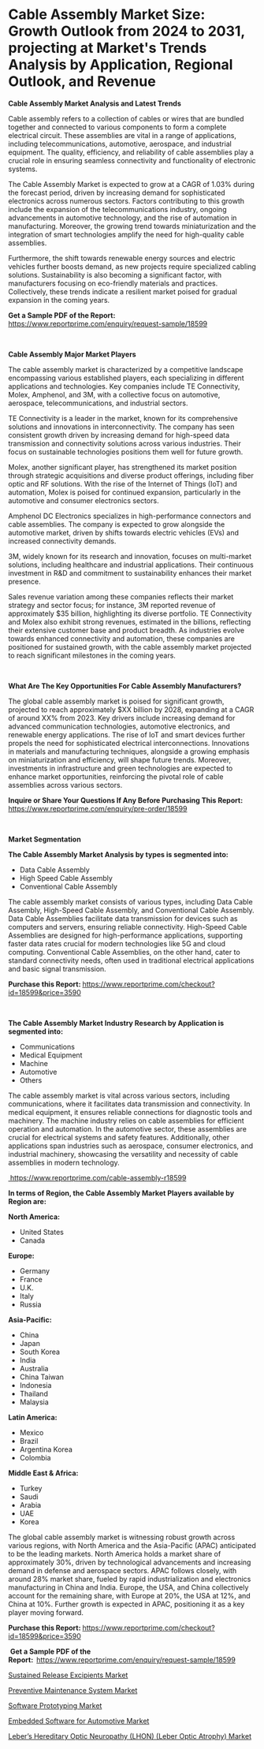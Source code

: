 <p><h1>Cable Assembly Market Size: Growth Outlook from 2024 to 2031, projecting at Market's Trends Analysis by Application, Regional Outlook, and Revenue</h1></p><p><strong>Cable Assembly Market Analysis and Latest Trends</strong></p>
<p><p>Cable assembly refers to a collection of cables or wires that are bundled together and connected to various components to form a complete electrical circuit. These assemblies are vital in a range of applications, including telecommunications, automotive, aerospace, and industrial equipment. The quality, efficiency, and reliability of cable assemblies play a crucial role in ensuring seamless connectivity and functionality of electronic systems.</p><p>The Cable Assembly Market is expected to grow at a CAGR of 1.03% during the forecast period, driven by increasing demand for sophisticated electronics across numerous sectors. Factors contributing to this growth include the expansion of the telecommunications industry, ongoing advancements in automotive technology, and the rise of automation in manufacturing. Moreover, the growing trend towards miniaturization and the integration of smart technologies amplify the need for high-quality cable assemblies.</p><p>Furthermore, the shift towards renewable energy sources and electric vehicles further boosts demand, as new projects require specialized cabling solutions. Sustainability is also becoming a significant factor, with manufacturers focusing on eco-friendly materials and practices. Collectively, these trends indicate a resilient market poised for gradual expansion in the coming years.</p></p>
<p><strong>Get a Sample PDF of the Report:&nbsp;</strong> <a href="https://www.reportprime.com/enquiry/request-sample/18599?utm_campaign=1140&utm_medium=2&utm_source=Github&utm_content=ia&utm_term=21112024&utm_id=cable-assembly">https://www.reportprime.com/enquiry/request-sample/18599</a></p>
<p>&nbsp;</p>
<p><strong>Cable Assembly Major Market Players</strong></p>
<p><p>The cable assembly market is characterized by a competitive landscape encompassing various established players, each specializing in different applications and technologies. Key companies include TE Connectivity, Molex, Amphenol, and 3M, with a collective focus on automotive, aerospace, telecommunications, and industrial sectors.</p><p>TE Connectivity is a leader in the market, known for its comprehensive solutions and innovations in interconnectivity. The company has seen consistent growth driven by increasing demand for high-speed data transmission and connectivity solutions across various industries. Their focus on sustainable technologies positions them well for future growth.</p><p>Molex, another significant player, has strengthened its market position through strategic acquisitions and diverse product offerings, including fiber optic and RF solutions. With the rise of the Internet of Things (IoT) and automation, Molex is poised for continued expansion, particularly in the automotive and consumer electronics sectors.</p><p>Amphenol DC Electronics specializes in high-performance connectors and cable assemblies. The company is expected to grow alongside the automotive market, driven by shifts towards electric vehicles (EVs) and increased connectivity demands. </p><p>3M, widely known for its research and innovation, focuses on multi-market solutions, including healthcare and industrial applications. Their continuous investment in R&D and commitment to sustainability enhances their market presence.</p><p>Sales revenue variation among these companies reflects their market strategy and sector focus; for instance, 3M reported revenue of approximately $35 billion, highlighting its diverse portfolio. TE Connectivity and Molex also exhibit strong revenues, estimated in the billions, reflecting their extensive customer base and product breadth. As industries evolve towards enhanced connectivity and automation, these companies are positioned for sustained growth, with the cable assembly market projected to reach significant milestones in the coming years.</p></p>
<p>&nbsp;</p>
<p><strong>What Are The Key Opportunities For Cable Assembly Manufacturers?</strong></p>
<p><p>The global cable assembly market is poised for significant growth, projected to reach approximately $XX billion by 2028, expanding at a CAGR of around XX% from 2023. Key drivers include increasing demand for advanced communication technologies, automotive electronics, and renewable energy applications. The rise of IoT and smart devices further propels the need for sophisticated electrical interconnections. Innovations in materials and manufacturing techniques, alongside a growing emphasis on miniaturization and efficiency, will shape future trends. Moreover, investments in infrastructure and green technologies are expected to enhance market opportunities, reinforcing the pivotal role of cable assemblies across various sectors.</p></p>
<p><strong>Inquire or Share Your Questions If Any Before Purchasing This Report:</strong> <a href="https://www.reportprime.com/enquiry/pre-order/18599?utm_campaign=1140&utm_medium=2&utm_source=Github&utm_content=ia&utm_term=21112024&utm_id=cable-assembly">https://www.reportprime.com/enquiry/pre-order/18599</a></p>
<p>&nbsp;</p>
<p><strong>Market Segmentation</strong></p>
<p><strong>The Cable Assembly Market Analysis by types is segmented into:</strong></p>
<p><ul><li>Data Cable Assembly</li><li>High Speed Cable Assembly</li><li>Conventional Cable Assembly</li></ul></p>
<p><p>The cable assembly market consists of various types, including Data Cable Assembly, High-Speed Cable Assembly, and Conventional Cable Assembly. Data Cable Assemblies facilitate data transmission for devices such as computers and servers, ensuring reliable connectivity. High-Speed Cable Assemblies are designed for high-performance applications, supporting faster data rates crucial for modern technologies like 5G and cloud computing. Conventional Cable Assemblies, on the other hand, cater to standard connectivity needs, often used in traditional electrical applications and basic signal transmission.</p></p>
<p><strong>Purchase this Report:&nbsp;</strong><a href="https://www.reportprime.com/checkout?id=18599&price=3590&utm_campaign=1140&utm_medium=2&utm_source=Github&utm_content=ia&utm_term=21112024&utm_id=cable-assembly">https://www.reportprime.com/checkout?id=18599&price=3590</a></p>
<p>&nbsp;</p>
<p><strong>The Cable Assembly Market Industry Research by Application is segmented into:</strong></p>
<p><ul><li>Communications</li><li>Medical Equipment</li><li>Machine</li><li>Automotive</li><li>Others</li></ul></p>
<p><p>The cable assembly market is vital across various sectors, including communications, where it facilitates data transmission and connectivity. In medical equipment, it ensures reliable connections for diagnostic tools and machinery. The machine industry relies on cable assemblies for efficient operation and automation. In the automotive sector, these assemblies are crucial for electrical systems and safety features. Additionally, other applications span industries such as aerospace, consumer electronics, and industrial machinery, showcasing the versatility and necessity of cable assemblies in modern technology.</p></p>
<p><a href="https://www.reportprime.com/cable-assembly-r18599?utm_campaign=1140&utm_medium=2&utm_source=Github&utm_content=ia&utm_term=21112024&utm_id=cable-assembly">&nbsp;https://www.reportprime.com/cable-assembly-r18599</a></p>
<p><strong>In terms of Region, the Cable Assembly Market Players available by Region are:</strong></p>
<p>
    <p> <strong> North America: </strong>
        <ul>
            <li>United States</li>
            <li>Canada</li>
        </ul>
        </p> 
    <p> <strong> Europe: </strong>
        <ul>
            <li>Germany</li>
            <li>France</li>
            <li>U.K.</li>
            <li>Italy</li>
            <li>Russia</li>
        </ul>
        </p> 
    <p> <strong> Asia-Pacific: </strong>
        <ul>
            <li>China</li>
            <li>Japan</li>
            <li>South Korea</li>
            <li>India</li>
            <li>Australia</li>
            <li>China Taiwan</li>
            <li>Indonesia</li>
            <li>Thailand</li>
            <li>Malaysia</li>
        </ul>
        </p> 
    <p> <strong> Latin America: </strong>
        <ul>
            <li>Mexico</li>
            <li>Brazil</li>
            <li>Argentina Korea</li>
            <li>Colombia</li>
        </ul>
        </p> 
    <p> <strong> Middle East & Africa: </strong>
        <ul>
            <li>Turkey</li>
            <li>Saudi</li>
            <li>Arabia</li>
            <li>UAE</li>
            <li>Korea</li>
        </ul>
    </p>
    </p>
<p><p>The global cable assembly market is witnessing robust growth across various regions, with North America and the Asia-Pacific (APAC) anticipated to be the leading markets. North America holds a market share of approximately 30%, driven by technological advancements and increasing demand in defense and aerospace sectors. APAC follows closely, with around 28% market share, fueled by rapid industrialization and electronics manufacturing in China and India. Europe, the USA, and China collectively account for the remaining share, with Europe at 20%, the USA at 12%, and China at 10%. Further growth is expected in APAC, positioning it as a key player moving forward.</p></p>
<p><strong>Purchase this Report: </strong><a href="https://www.reportprime.com/checkout?id=18599&price=3590&utm_campaign=1140&utm_medium=2&utm_source=Github&utm_content=ia&utm_term=21112024&utm_id=cable-assembly">https://www.reportprime.com/checkout?id=18599&price=3590</a></p>
<p>&nbsp;<strong>Get a Sample PDF of the Report:&nbsp;&nbsp;</strong><a href="https://www.reportprime.com/enquiry/request-sample/18599?utm_campaign=1140&utm_medium=2&utm_source=Github&utm_content=ia&utm_term=21112024&utm_id=cable-assembly">https://www.reportprime.com/enquiry/request-sample/18599</a></p>
<p><strong></strong></p>
<p><p><a href="https://issuu.com/reportprime-2/docs/sustained-release-excipients-market_71cbe82dd59cb7?utm_campaign=1140&utm_medium=2&utm_source=Github&utm_content=ia&utm_term=21112024&utm_id=cable-assembly">Sustained Release Excipients Market</a></p><p><a href="https://www.linkedin.com/pulse/preventive-maintenance-system-market-report-in-depth-analysis-jxbce?utm_campaign=1140&utm_medium=2&utm_source=Github&utm_content=ia&utm_term=21112024&utm_id=cable-assembly">Preventive Maintenance System Market</a></p><p><a href="https://www.linkedin.com/pulse/software-prototyping-market-growth-expected-136-cagr-from-czzqe?utm_campaign=1140&utm_medium=2&utm_source=Github&utm_content=ia&utm_term=21112024&utm_id=cable-assembly">Software Prototyping Market</a></p><p><a href="https://www.linkedin.com/pulse/embedded-software-automotive-market-report-offers-financial-s2xte?utm_campaign=1140&utm_medium=2&utm_source=Github&utm_content=ia&utm_term=21112024&utm_id=cable-assembly">Embedded Software for Automotive Market</a></p><p><a href="https://issuu.com/reportprime-2/docs/lebers-hereditary-optic-neuropathy-_e3c37961abe6d2?utm_campaign=1140&utm_medium=2&utm_source=Github&utm_content=ia&utm_term=21112024&utm_id=cable-assembly">Leber’s Hereditary Optic Neuropathy (LHON) (Leber Optic Atrophy) Market</a></p></p>